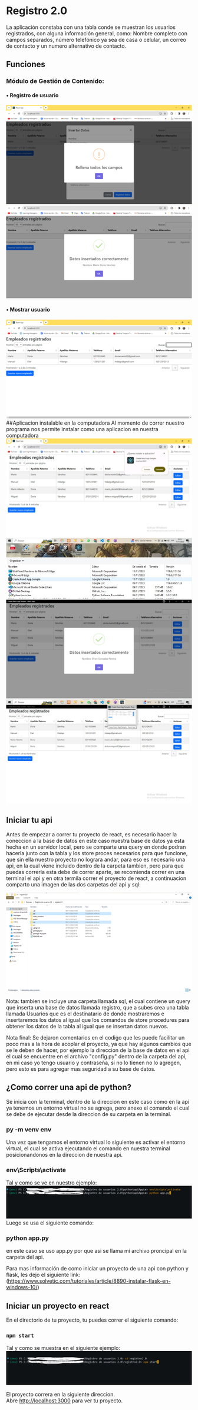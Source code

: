 # Registro 2.0

La aplicación constaba con una tabla conde se muestran los usuarios 
registrados, con alguna información general, como: Nombre completo con 
campos separados, número telefónico ya sea de casa o celular, un correo de 
contacto y un numero alternativo de contacto.
## Funciones
### Módulo de Gestión de Contenido:
#### • Registro de usuario
![Ejemplo de captura de pantalla](src/capturas/Registro2.jpg)
![Ejemplo de captura de pantalla](src/capturas/Registro3.jpg)
#### • Mostrar usuario
![Ejemplo de captura de pantalla](src/capturas/Inicio1.jpg)
##Aplicacion instalable en la computadora
Al momento de correr nuestro programa nos permite instalar como una aplicacion en nuestra computadora
![Ejemplo de captura de pantalla](src/capturas/DescargaApp1.jpg)
![Ejemplo de captura de pantalla](src/capturas/app3.jpg)
![Ejemplo de captura de pantalla](src/capturas/AppPaneldeControl1.jpg)
![Ejemplo de captura de pantalla](src/capturas/app1.jpg)
![Ejemplo de captura de pantalla](src/capturas/app2.jpg)

## Iniciar tu api

Antes de empezar a correr tu proyecto de react, es necesario hacer la coneccion a la base de datos en este caso nuestra base de datos ya esta hecha en un servidor local, pero se comparte una query en donde podran hacerla junto con la tabla y los store proces necesarios para que funcione, que sin ella nuestro proyecto no lograra andar, para eso es necesario una api, en la cual viene incluido dentro de la carpeta tambien, pero para que puedas correrla esta debe de correr aparte, se recomienda correr en una terminal el api y en otra termila correr el proyecto de react, a continuacion comparto una imagen de las dos carpetas del api y sql:

![Ejemplo de captura de pantalla](src/capturas/Api.jpg)

Nota: tambien se incluye una carpeta llamada sql, el cual contiene un query que inserta una base de datos llamada registro, que a subes crea una tabla llamada Usuarios que es el destinatario de donde mostraremos e insertaremos los datos al igual que los comandos de store procedures para obtener los datos de la tabla al igual que se insertan datos nuevos.

Nota final: Se dejaron comentarios en el codigo que les puede facilitar un poco mas a la hora de acoplar el proyecto, ya que hay algunos cambios que se le deben de hacer, por ejemplo la direccion de la base de datos en el api el cual se encuentre en el archivo "config.py" dentro de la carpeta del api, en mi caso yo tengo usuario y contraseña,  si no lo tienen no lo agregen, pero esto es para agregar mas seguridad a su base de datos.

## ¿Como correr una api de python?
Se inicia con la terminal, dentro de la direccion en este caso como en la api ya tenemos un entorno virtual no se agrega, pero anexo el comando el cual se debe de ejecutar desde la direccion de su carpeta en la terminal.

### py -m venv env

Una vez que tengamos el entorno virtual lo siguiente es activar el entorno virtual, el cual se activa ejecutando el comando en nuestra terminal posicionandonos en la direccion de nuestra api.

### env\Scripts\activate
Tal y como se ve en nuestro ejemplo:
![Ejemplo de captura de pantalla](src/capturas/InicioApi.jpg)
Luego se usa el siguiente comando:
### python app.py
en  este caso se uso app.py por que asi se llama mi archivo proncipal en la carpeta del api.

Para mas información de como iniciar un proyecto de una api con python y flask, les dejo el siguiente link:
(https://www.solvetic.com/tutoriales/article/8890-instalar-flask-en-windows-10/)

## Iniciar un proyecto en react

En el directorio de tu proyecto, tu puedes correr el siguiente comando:
### `npm start`
Tal y como se muestra en el siguiente ejemplo: 
![Ejemplo de captura de pantalla](src/capturas/InicioReact.jpg)

El proyecto correra en la siguiente direccion.\
Abre [http://localhost:3000](http://localhost:3000) para ver tu proyecto.



